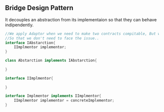 Bridge Design Pattern
-------------------------------
It decouples an abstraction from its implementaion so that they can behave indipendently.


```java
//We apply Adaptor when we need to make two contracts compitable, But we apply Bridge
//So that we don't need to face the issue..
interface IAbstarction{
    IImplmentor implementor;
}

class Abstarction implements IAbstarction{
    
}

interface IImplmentor{
    
}

interface Implmentor implements IImplmentor{
    IImplmentor implementor = concreteImplementor;
}
